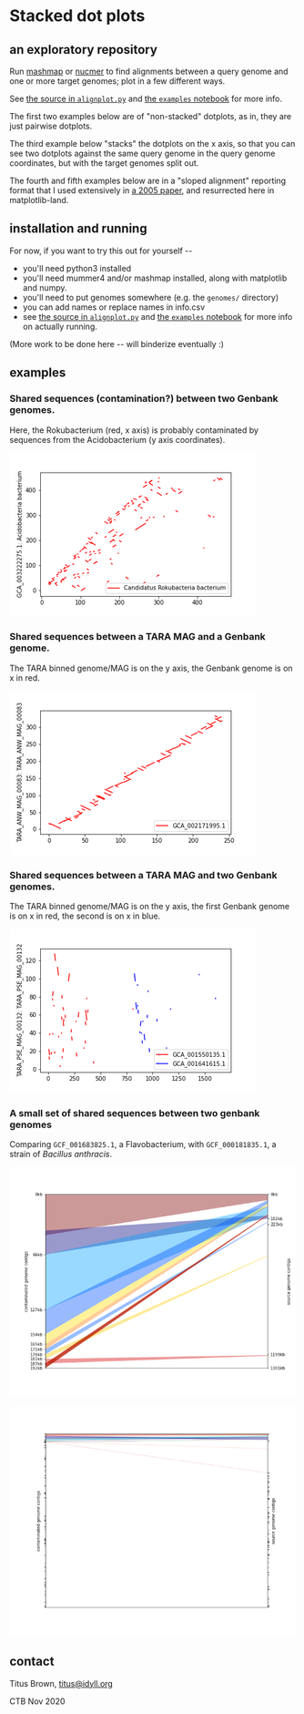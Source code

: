 # Stacked dot plots

## an exploratory repository

Run [mashmap](https://github.com/marbl/MashMap) or
[nucmer](https://github.com/mummer4/mummer) to find alignments between
a query genome and one or more target genomes; plot in a few different
ways.

See [the source in `alignplot.py`](./alignplot.py) and
[the `examples` notebook](./examples.ipynb) for more info.

The first two examples below are of "non-stacked" dotplots, as in,
they are just pairwise dotplots.

The third example below "stacks" the dotplots on the x axis, so that you can
see two dotplots against the same query genome in the query genome
coordinates, but with the target genomes split out.

The fourth and fifth examples below are in a "sloped alignment"
reporting format that I used extensively in
[a 2005 paper](https://bmcbioinformatics.biomedcentral.com/articles/10.1186/1471-2105-6-70), and resurrected here in matplotlib-land.

## installation and running

For now, if you want to try this out for yourself --

* you'll need python3 installed
* you'll need mummer4 and/or mashmap installed, along with matplotlib and numpy.
* you'll need to put genomes somewhere (e.g. the `genomes/` directory)
* you can add names or replace names in info.csv
* see [the source in `alignplot.py`](./alignplot.py) and
[the `examples` notebook](./examples.ipynb) for more info on actually running.

(More work to be done here -- will binderize eventually :)

## examples

### Shared sequences (contamination?) between two Genbank genomes.

Here, the Rokubacterium (red, x axis) is probably contaminated by sequences
from the Acidobacterium (y axis coordinates).

![](images/example1.png)

### Shared sequences between a TARA MAG and a Genbank genome.

The TARA binned genome/MAG is on the y axis, the Genbank genome is on x in
red.

![](images/example2.png)

### Shared sequences between a TARA MAG and two Genbank genomes.

The TARA binned genome/MAG is on the y axis, the first Genbank genome
is on x in red, the second is on x in blue.

![](images/example3.png)

### A small set of shared sequences between two genbank genomes

Comparing `GCF_001683825.1`, a Flavobacterium, with `GCF_000181835.1`,
a strain of *Bacillus anthracis*.

![](images/example4.png)

![](images/example5.png)

## contact

Titus Brown, titus@idyll.org

CTB Nov 2020
